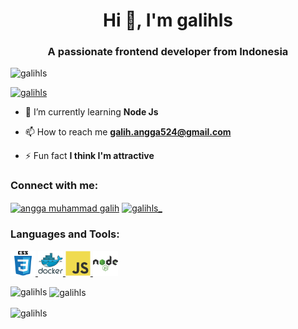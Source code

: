 <h1 align="center">Hi 👋, I'm galihls</h1>
<h3 align="center">A passionate frontend developer from Indonesia</h3>

<p align="left"> <img src="https://komarev.com/ghpvc/?username=galihls&label=Profile%20views&color=0e75b6&style=flat" alt="galihls" /> </p>

<p align="left"> <a href="https://github.com/ryo-ma/github-profile-trophy"><img src="https://github-profile-trophy.vercel.app/?username=galihls" alt="galihls" /></a> </p>

- 🌱 I’m currently learning **Node Js**

- 📫 How to reach me **galih.angga524@gmail.com**

- ⚡ Fun fact **I think I'm attractive**

<h3 align="left">Connect with me:</h3>
<p align="left">
<a href="https://linkedin.com/in/angga muhammad galih" target="blank"><img align="center" src="https://raw.githubusercontent.com/rahuldkjain/github-profile-readme-generator/master/src/images/icons/Social/linked-in-alt.svg" alt="angga muhammad galih" height="30" width="40" /></a>
<a href="https://instagram.com/galihls_" target="blank"><img align="center" src="https://raw.githubusercontent.com/rahuldkjain/github-profile-readme-generator/master/src/images/icons/Social/instagram.svg" alt="galihls_" height="30" width="40" /></a>
</p>

<h3 align="left">Languages and Tools:</h3>
<p align="left"> <a href="https://www.w3schools.com/css/" target="_blank" rel="noreferrer"> <img src="https://raw.githubusercontent.com/devicons/devicon/master/icons/css3/css3-original-wordmark.svg" alt="css3" width="40" height="40"/> </a> <a href="https://www.docker.com/" target="_blank" rel="noreferrer"> <img src="https://raw.githubusercontent.com/devicons/devicon/master/icons/docker/docker-original-wordmark.svg" alt="docker" width="40" height="40"/> </a> <a href="https://developer.mozilla.org/en-US/docs/Web/JavaScript" target="_blank" rel="noreferrer"> <img src="https://raw.githubusercontent.com/devicons/devicon/master/icons/javascript/javascript-original.svg" alt="javascript" width="40" height="40"/> </a> <a href="https://nodejs.org" target="_blank" rel="noreferrer"> <img src="https://raw.githubusercontent.com/devicons/devicon/master/icons/nodejs/nodejs-original-wordmark.svg" alt="nodejs" width="40" height="40"/> </a> </p>

<p><img align="left" src="https://github-readme-stats.vercel.app/api/top-langs?username=galihls&show_icons=true&locale=en&layout=compact" alt="galihls" /></p>

<p>&nbsp;<img align="center" src="https://github-readme-stats.vercel.app/api?username=galihls&show_icons=true&locale=en" alt="galihls" /></p>

<p><img align="center" src="https://github-readme-streak-stats.herokuapp.com/?user=galihls&" alt="galihls" /></p>
